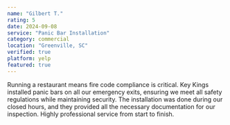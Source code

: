 ```yaml
---
name: "Gilbert T."
rating: 5
date: 2024-09-08
service: "Panic Bar Installation"
category: commercial
location: "Greenville, SC"
verified: true
platform: yelp
featured: true
---
```


Running a restaurant means fire code compliance is critical. Key Kings installed panic bars on all our emergency exits, ensuring we meet all safety regulations while maintaining security. The installation was done during our closed hours, and they provided all the necessary documentation for our inspection. Highly professional service from start to finish.
